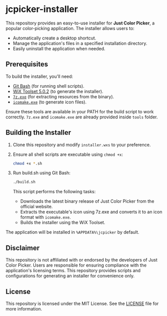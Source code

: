 # jcpicker-installer

This repository provides an easy-to-use installer for **Just Color Picker**, a popular color-picking application. The installer allows users to:

- Automatically create a desktop shortcut.
- Manage the application's files in a specified installation directory.
- Easily uninstall the application when needed.

## Prerequisites

To build the installer, you'll need:

- [Git Bash](https://git-scm.com/) (for running shell scripts).
- [WiX Toolset 5.0.2](https://wixtoolset.org/releases/) (to generate the installer).
- [`7z.exe`](https://www.7-zip.org/) (for extracting resources from the binary).
- [`icomake.exe`](https://github.com/tringi/icomake) (to generate icon files).

Ensure these tools are available in your PATH for the build script to work correctly. `7z.exe` and `icomake.exe` are already provided inside `tools` folder.

## Building the Installer

1. Clone this repository and modify `installer.wxs` to your preference.
2. Ensure all shell scripts are executable using `chmod +x`:
   ```bash
   chmod +x *.sh
   ```
3. Run build.sh using Git Bash:

   ```bash
   ./build.sh
   ```

   This script performs the following tasks:

   - Downloads the latest binary release of Just Color Picker from the official website.
   - Extracts the executable's icon using 7z.exe and converts it to an icon format with `icomake.exe`.
   - Builds the installer using the WiX Toolset.

The application will be installed in `%APPDATA%\jcpicker` by default.

## Disclaimer

This repository is not affiliated with or endorsed by the developers of Just Color Picker. Users are responsible for ensuring compliance with the application's licensing terms. This repository provides scripts and configurations for generating an installer for convenience only.

## License

This repository is licensed under the MIT License. See the [LICENSE](LICENSE) file for more information.
